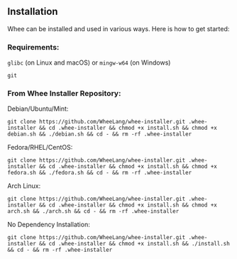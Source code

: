 ## Installation

Whee can be installed and used in various ways. Here is how to get started:

### Requirements:

```glibc``` (on Linux and macOS) or ```mingw-w64``` (on Windows)
    
```git```

### From Whee Installer Repository:
Debian/Ubuntu/Mint:
```
git clone https://github.com/WheeLang/whee-installer.git .whee-installer && cd .whee-installer && chmod +x install.sh && chmod +x debian.sh && ./debian.sh && cd - && rm -rf .whee-installer
```
Fedora/RHEL/CentOS:
```
git clone https://github.com/WheeLang/whee-installer.git .whee-installer && cd .whee-installer && chmod +x install.sh && chmod +x fedora.sh && ./fedora.sh && cd - && rm -rf .whee-installer
```
Arch Linux:
```
git clone https://github.com/WheeLang/whee-installer.git .whee-installer && cd .whee-installer && chmod +x install.sh && chmod +x arch.sh && ./arch.sh && cd - && rm -rf .whee-installer
```
No Dependency Installation:
```
git clone https://github.com/WheeLang/whee-installer.git .whee-installer && cd .whee-installer && chmod +x install.sh && ./install.sh && cd - && rm -rf .whee-installer
```
